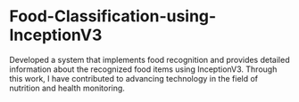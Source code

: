 # Food-Classification-using-InceptionV3
Developed a system that implements food recognition and provides detailed information about the recognized food items using InceptionV3. Through this work, I have contributed to advancing technology in the field of nutrition and health monitoring.
